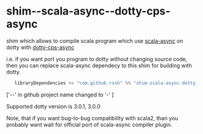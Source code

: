 # shim--scala-async--dotty-cps-async

shim which allows to compile scala program which use [scala-async](https://github.com/scala/scala-async) on dotty with [dotty-cps-async](https://github.com/rssh/dotty-cps-async)

i.e. if you want port you program to dotty without changing source code, then you can replace scala-async dependecy to this shim for building with dotty.

```Scala
   libraryDependencies += "com.github.rssh" %% "shim-scala-async-dotty-cps-async" % "0.9.2",
```

['--' in github project name changed to '-' ]

Supported dotty version is 3.0.1, 3.0.0

Note, that if you want bug-to-bug compatibility with scala2, than you probably want wait for official port of scala-async compiler plugin.

